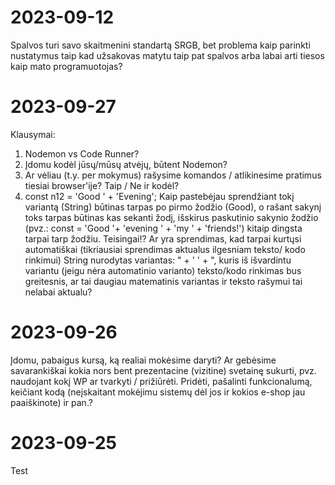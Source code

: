 # 2023-09-12
Spalvos turi savo skaitmenini standartą SRGB, bet problema kaip parinkti nustatymus taip kad užsakovas matytu taip pat spalvos arba labai arti tiesos kaip mato programuotojas?

# 2023-09-27
Klausymai:
1. Nodemon vs Code Runner? 
2. Įdomu kodėl jūsų/mūsų atvėjų, būtent Nodemon?
3. Ar vėliau (t.y. per mokymus) rašysime komandos / atlikinesime pratimus tiesiai browser'ije? Taip / Ne ir kodėl?
4. const n12 = 'Good ' + 'Evening';
   Kaip pastebėjau sprendžiant tokį variantą (String) būtinas tarpas po pirmo žodžio (Good), o rašant sakynį toks tarpas būtinas kas sekanti žodį, išskirus paskutinio sakynio žodžio (pvz.: const = 'Good '+ 'evening ' + 'my ' + 'friends!') kitaip dingsta tarpai tarp žodžiu. Teisingai!? Ar yra sprendimas, kad tarpai kurtųsi automatiškai (tikriausiai sprendimas aktualus ilgesniam teksto/ kodo rinkimui) String nurodytas variantas: " + ' ' + ", kuris iš išvardintu variantu (jeigu nėra automatinio varianto) teksto/kodo rinkimas bus greitesnis, ar tai daugiau matematinis variantas ir teksto rašymui tai nelabai aktualu?

# 2023-09-26
Įdomu, pabaigus kursą, ką realiai mokėsime daryti? Ar gebėsime savarankiškai kokia nors bent prezentacine (vizitine) svetainę sukurti, pvz. naudojant kokį WP  ar tvarkyti / prižiūrėti. Pridėti, pašalinti funkcionalumą, keičiant kodą (neįskaitant mokėjimu sistemų dėl jos ir kokios e-shop jau paaiškinote) ir pan.?
# 2023-09-25
Test
